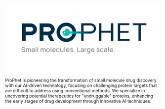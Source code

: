 ![Prophet Logo](Prophet_Logo.svg)

ProPhet is pioneering the transformation of small molecule drug discovery with our AI-driven technology, focusing on challenging protein targets that are difficult to address using conventional methods. We specialize in uncovering potential therapeutics for "undruggable" proteins, enhancing the early stages of drug development through innovative AI techniques.

